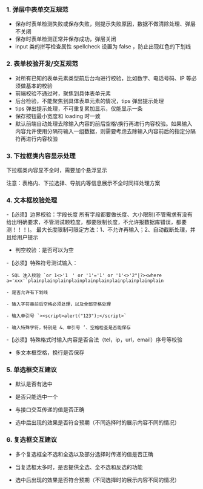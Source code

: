 ### 1. 弹层中表单交互规范
- 保存时表单检测失败或保存失败，则提示失败原因，数据不做清除处理、弹层不关闭
- 保存时表单检测正常并保存成功，弹层关闭
- input 类的拼写检查属性 spellcheck 设置为 false ，防止出现红色的下划线

### 2. 表单校验开发/交互规范
- 对所有已知的表单元素类型前后台均进行校验，比如数字、电话号码、IP 等必须做基本的校验
- 前端校验不通过时，聚焦到具体表单元素
- 后台检验，不能聚焦到具体表单元素的情况，tips 弹出提示处理
- tips 弹出提示处理，不可重复累加显示，仅能显示一条
- 保存按钮最小宽度和 loading 时一致
- 默认前端自动处理去除输入内容的前后空格\换行再进行内容校验。如果输入内容允许使用分隔符输入一组数据，则需要考虑去除输入内容前后的指定分隔符再进行内容校验

### 3. 下拉框类内容显示处理
下拉框类内容显不全时，需要加个悬浮显示

注意：表格内、下拉选择、导航内等信息展示不全时同样处理方案

### 4. 文本框校验处理
-【必须】边界校验：字段长度
    所有字段都要做长度、大小限制(不管需求有没有给出明确要求，不管测试颗粒度，都要限制长度，不允许报数据库错误，都要测！！！)。
    最大长度限制可限定方法：1、不允许再输入；2、自动截断处理，并且给用户提示

- 判空校验：是否可以为空

-【必须】特殊符号测试输入：

    - SQL 注入校验 `or 1<>'1　' or '1'='1' or '1'<>'2"|?><where a='xxx'`plainplainplainplainplainplainplainplainplainplain

    - 是否允许有下划线

    - 输入字符串前后空格必须处理，以及全部空格处理

    - 输入单引号 `><script>alert("123");</script>`

    - 输入特殊字符，特别是 &、单引号 ’、空格检查是否能保存

-【必须】特殊格式时输入内容是否合法（tel，ip，url，email）序号等校验

- 多文本框空格，换行是否保存

### 5. 单选框交互建议
- 默认是否有选中

- 是否只能选中一个

- 与接口交互传递的值是否正确

- 选中后出现的效果是否符合预期（不同选择时的展示内容不同的情况）

### 6. 复选框交互建议
- 多个复选框全不选和全选以及部分选择时传递的值是否正确

- 当复选框太多时，是否提供全选、全不选和反选的功能

- 选中后出现的效果是否符合预期（不同选择时的展示内容不同的情况）
